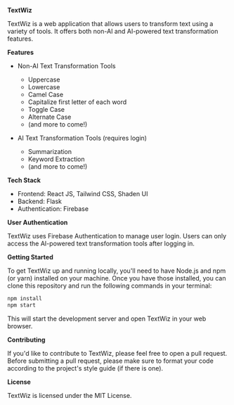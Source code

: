 **TextWiz**

TextWiz is a web application that allows users to transform text using a variety of tools. It offers both non-AI and AI-powered text transformation features.

**Features**

* Non-AI Text Transformation Tools
    * Uppercase
    * Lowercase
    * Camel Case
    * Capitalize first letter of each word
    * Toggle Case
    * Alternate Case
    * (and more to come!)
    
* AI Text Transformation Tools (requires login)
    * Summarization
    * Keyword Extraction
    * (and more to come!)

**Tech Stack**

* Frontend: React JS, Tailwind CSS, Shaden UI
* Backend: Flask
* Authentication: Firebase

**User Authentication**

TextWiz uses Firebase Authentication to manage user login. Users can only access the AI-powered text transformation tools after logging in.

**Getting Started**

To get TextWiz up and running locally, you'll need to have Node.js and npm (or yarn) installed on your machine. Once you have those installed, you can clone this repository and run the following commands in your terminal:

```bash
npm install
npm start
```

This will start the development server and open TextWiz in your web browser.

**Contributing**

If you'd like to contribute to TextWiz, please feel free to open a pull request. Before submitting a pull request, please make sure to format your code according to the project's style guide (if there is one).

**License**

TextWiz is licensed under the MIT License.
